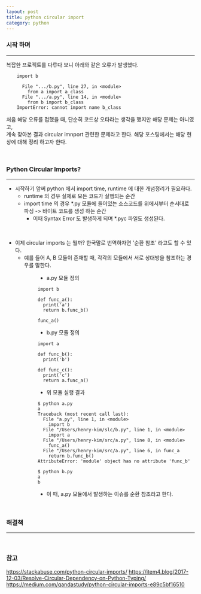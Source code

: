 ```yaml
---
layout: post
title: python circular import
category: python
---
```

### 시작 하며

---

복잡한 프로젝트를 다루다 보니 아래와 같은 오류가 발생했다.


<div style="padding-left:2em">

<pre><code class="language-python">import b

  File ".../b.py", line 27, in &lt;module&gt;
    from a import a_class
  File ".../a.py", line 14, in &lt;module&gt;
    from b import b_class
ImportError: cannot import name b_class</code></pre>

</div>

처음 해당 오류를 접했을 때, 단순히 코드상 오타라는 생각을 했지만 해당 문제는 아니였고, <br>
계속 찾아본 결과 circular imnport 관련한 문제라고 한다. 해당 포스팅에서는 해당 현상에 대해 정리 하고자 한다.

&nbsp;
&nbsp;

### Python Circular Imports?

---

- 시작하기 앞써 python 에서 import time, runtime 에 대한 개념정리가 필요하다.
    - runtime 의 경우 실제로 모든 코드가 실행되는 순간
    - import time 의 경우 \*.py 모듈에 들어있는 소스코드를 위에서부터 순서대로 파싱 -> 바이트 코드를 생성 하는 순간
        - 이때 Syntax Error 도 발생하게 되며 \*.pyc 파일도 생성된다.

&nbsp;

- 이제 circular imports 는 뭘까? 한국말로 번역하자면 '순환 참조' 라고도 할 수 있다.
  - 예를 들어 A, B 모듈이 존재할 때, 각각의 모듈에서 서로 상대방을 참조하는 경우를 말한다.

<div style="padding-left:6em">

- a.py 모듈 정의

<pre><code class="language-python">import b

def func_a():
  print('a')
  return b.func_b()

func_a()</code></pre>

- b.py 모듈 정의

<pre><code class="language-python">import a

def func_b():
  print('b')

def func_c():
  print('c')
  return a.func_a()</code></pre>

- 위 모듈 실행 결과

<pre><code>$ python a.py
a
Traceback (most recent call last):
  File "a.py", line 1, in &lt;module&gt;
    import b
  File "/Users/henry-kim/slc/b.py", line 1, in &lt;module&gt;
    import a
  File "/Users/henry-kim/src/a.py", line 8, in &lt;module&gt;
    func_a()
  File "/Users/henry-kim/src/a.py", line 6, in func_a
    return b.func_b()
AttributeError: 'module' object has no attribute 'func_b'

$ python b.py
a
b</code></pre>

- 이 때, a.py 모듈에서 발생하는 이슈를 순환 참조라고 한다.

</div>



&nbsp;
&nbsp;
### 해결책

---


&nbsp;
&nbsp;

### 참고

https://stackabuse.com/python-circular-imports/
https://item4.blog/2017-12-03/Resolve-Circular-Dependency-on-Python-Typing/
https://medium.com/qandastudy/python-circular-imports-e89c5bf16510
